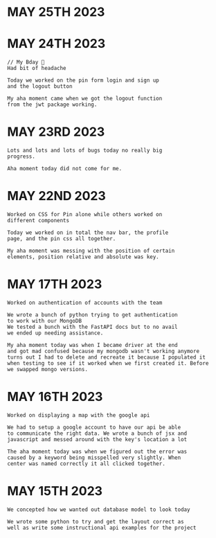 # MAY 25TH 2023
    


# MAY 24TH 2023
    // My Bday 🎉
    Had bit of headache

    Today we worked on the pin form login and sign up
    and the logout button

    My aha moment came when we got the logout function
    from the jwt package working.

# MAY 23RD 2023
    Lots and lots and lots of bugs today no really big
    progress.

    Aha moment today did not come for me.

# MAY 22ND 2023
    Worked on CSS for Pin alone while others worked on
    different components

    Today we worked on in total the nav bar, the profile
    page, and the pin css all together.

    My aha moment was messing with the position of certain
    elements, position relative and absolute was key.

# MAY 17TH 2023
    Worked on authentication of accounts with the team

    We wrote a bunch of python trying to get authentication
    to work with our MongoDB
    We tested a bunch with the FastAPI docs but to no avail
    we ended up needing assistance.

    My aha moment today was when I became driver at the end
    and got mad confused because my mongodb wasn't working anymore
    turns out I had to delete and recreate it because I populated it
    when testing to see if it worked when we first created it. Before
    we swapped mongo versions.

# MAY 16TH 2023
    Worked on displaying a map with the google api

    We had to setup a google account to have our api be able
    to communicate the right data. We wrote a bunch of jsx and
    javascript and messed around with the key's location a lot

    The aha moment today was when we figured out the error was
    caused by a keyword being misspelled very slightly. When
    center was named correctly it all clicked together.

# MAY 15TH 2023
    We concepted how we wanted out database model to look today

    We wrote some python to try and get the layout correct as
    well as write some instructional api examples for the project
